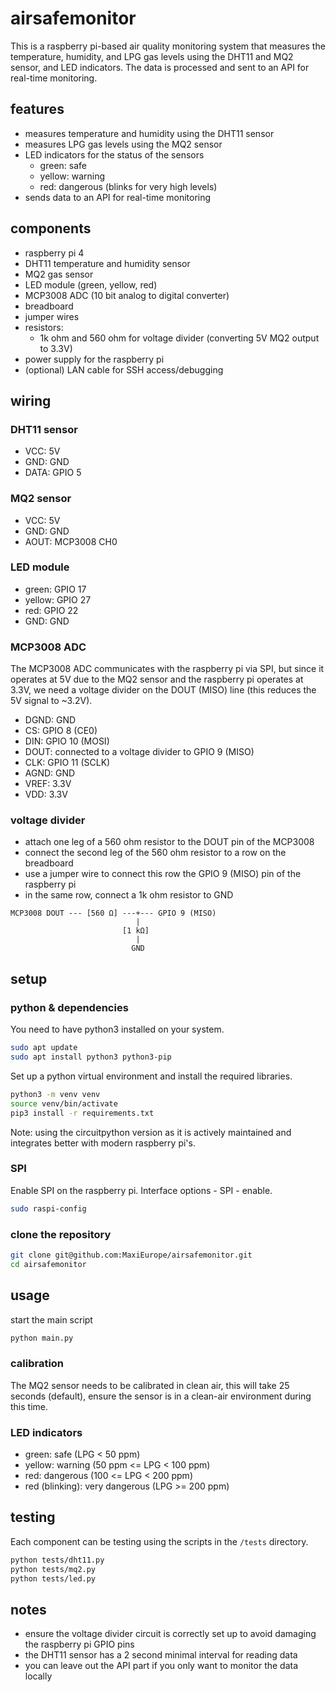 # airsafemonitor

This is a raspberry pi-based air quality monitoring system that measures the temperature, humidity, and LPG gas levels using the DHT11 and MQ2 sensor, and LED indicators. The data is processed and sent to an API for real-time monitoring.

## features

- measures temperature and humidity using the DHT11 sensor
- measures LPG gas levels using the MQ2 sensor
- LED indicators for the status of the sensors
    - green: safe
    - yellow: warning
    - red: dangerous (blinks for very high levels)
- sends data to an API for real-time monitoring

## components

- raspberry pi 4
- DHT11 temperature and humidity sensor
- MQ2 gas sensor
- LED module (green, yellow, red)
- MCP3008 ADC (10 bit analog to digital converter)
- breadboard
- jumper wires
- resistors:
    - 1k ohm and 560 ohm for voltage divider (converting 5V MQ2 output to 3.3V)
- power supply for the raspberry pi
- (optional) LAN cable for SSH access/debugging

## wiring

### DHT11 sensor

- VCC: 5V
- GND: GND
- DATA: GPIO 5

### MQ2 sensor

- VCC: 5V
- GND: GND
- AOUT: MCP3008 CH0

### LED module

- green: GPIO 17
- yellow: GPIO 27
- red: GPIO 22
- GND: GND

### MCP3008 ADC

The MCP3008 ADC communicates with the raspberry pi via SPI, but since it operates at 5V due to the MQ2 sensor and the raspberry pi operates at 3.3V, we need a voltage divider on the DOUT (MISO) line (this reduces the 5V signal to ~3.2V).

- DGND: GND
- CS: GPIO 8 (CE0)
- DIN: GPIO 10 (MOSI)
- DOUT: connected to a voltage divider to GPIO 9 (MISO)
- CLK: GPIO 11 (SCLK)
- AGND: GND
- VREF: 3.3V
- VDD: 3.3V

### voltage divider

- attach one leg of a 560 ohm resistor to the DOUT pin of the MCP3008
- connect the second leg of the 560 ohm resistor to a row on the breadboard
- use a jumper wire to connect this row the GPIO 9 (MISO) pin of the raspberry pi
- in the same row, connect a 1k ohm resistor to GND

```
MCP3008 DOUT --- [560 Ω] ---+--- GPIO 9 (MISO)
                            |
                         [1 kΩ]
                            |
                           GND
```

## setup

### python & dependencies

You need to have python3 installed on your system.

```sh
sudo apt update
sudo apt install python3 python3-pip
```

Set up a python virtual environment and install the required libraries.

```sh
python3 -m venv venv
source venv/bin/activate
pip3 install -r requirements.txt
```

Note: using the circuitpython version as it is actively maintained and integrates better with modern raspberry pi's.

### SPI

Enable SPI on the raspberry pi. Interface options - SPI - enable.

```sh
sudo raspi-config
```

### clone the repository

```sh
git clone git@github.com:MaxiEurope/airsafemonitor.git
cd airsafemonitor
```

## usage

start the main script

```sh
python main.py
```

### calibration

The MQ2 sensor needs to be calibrated in clean air, this will take 25 seconds (default), ensure the sensor is in a clean-air environment during this time.

### LED indicators

- green: safe (LPG < 50 ppm)
- yellow: warning (50 ppm <= LPG < 100 ppm)
- red: dangerous (100 <= LPG < 200 ppm)
- red (blinking): very dangerous (LPG >= 200 ppm)

## testing

Each component can be testing using the scripts in the `/tests` directory.

```sh
python tests/dht11.py
python tests/mq2.py
python tests/led.py
```

## notes

- ensure the voltage divider circuit is correctly set up to avoid damaging the raspberry pi GPIO pins
- the DHT11 sensor has a 2 second minimal interval for reading data
- you can leave out the API part if you only want to monitor the data locally
